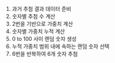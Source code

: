1. 과거 추첨 결과 데이터 준비
2. 숫자별 추첨 수 계산
3. 2번을 기반으로 가중치 계산
4. 숫자별 가중치 누적 계산
5. 0 to 100 사이 랜덤 숫자 생성
6. 누적 가중치 범위 내에 속하는 랜덤 숫자 선택
7. 6번을 반복하여 6개 숫자 추첨
